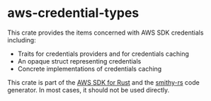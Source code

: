 # aws-credential-types

This crate provides the items concerned with AWS SDK credentials including:
* Traits for credentials providers and for credentials caching
* An opaque struct representing credentials
* Concrete implementations of credentials caching

<!-- anchor_start:footer -->
This crate is part of the [AWS SDK for Rust](https://awslabs.github.io/aws-sdk-rust/) and the [smithy-rs](https://github.com/awslabs/smithy-rs) code generator. In most cases, it should not be used directly.
<!-- anchor_end:footer -->
